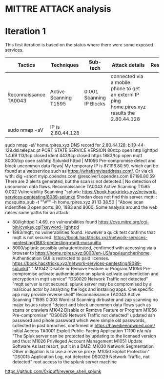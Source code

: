 # MITTRE ATTACK analysis

# **Iteration 1**
This first iteration is based on the status where there were some exposed services.

| Tactics	| Techniques | Sub-tech	| Attack details	| Results	| Mitigations	| Detection	| Issues |
|---|---|---|---|---|---|---|---|
|Reconnaissance TA0043	| Active Scanning	T1595	| 0.001	Scanning IP Blocks	| connected via a mobile phone to get an externl IP ping home.pires.xyz results the 2.80.44.128
sudo nmap -sV | IP is 2.80.44.128
sudo nmap -sV home.rpires.xyz
DNS record for 2.80.44.128: bl19-44-128.dsl.telepac.pt
PORT     STATE  SERVICE  VERSION
80/tcp   open   http     lighttpd 1.4.69
113/tcp  closed ident
443/tcp  closed https
1883/tcp open mqtt
8000/tcp open   ssl/http Splunkd httpd |	M1056        Pre-compromise
detect and block uncommon data flows| My temporary IP is 87.196.80.59, which can be found at a webservice such as https://whatismyipaddress.com/.
Or via cli with: dig +short myip.opendns.com @resolver1.opendns.com
87.196.80.59
There are 2 alerts generated, but the scan is not detected.|	No detection of uncommon data flows.
Reconnaissance TA0043	Active Scanning	T1595	0.002	Vulnerability Scanning	"splunk: https://book.hacktricks.xyz/network-services-pentesting/8089-splunkd Shodan does not find this server.
mqtt: : mosquitto_sub -t ""#"" -h home.rpires.xyz
91
13
38.50 |	"Above scan indentifies 3 open ports: 80, 1883 and 8000. Some analysis around the web raises some paths for an attack:
- 80/lighttpd 1.4.69, no vulnerabilities found https://cve.mitre.org/cgi-bin/cvekey.cgi?keyword=lighttpd
- 1883/mqtt, no vulnerabilities found. However a quick test confirms that mqtt is not secured. https://book.hacktricks.xyz/network-services-pentesting/1883-pentesting-mqtt-mosquitto
- 8000/splunk: possibly unhautenticated, confirmed with accessing via a browser to https://home.rpires.xyz:8000/en-US/app/launcher/home. Authentication GUI is restricted to paid licenses. https://book.hacktricks.xyz/network-services-pentesting/8089-splunkd"	"
M1042        Disable or Remove Feature or Program
M1056        Pre-compromise
activate authentication on splunk
activate authentiction and encryption in mqtt service"	"DS0029        Network Traffic
not detected"	"mqtt server is not secured.
splunk server may be compromised by a malicious actor by analyzing the logs and installing apps. One specific app may provide reverse shell"
Reconnaissance TA0043	Active Scanning	T1595	0.003	Wordlist Scanning	dirbuster and zap scanning	no major issues raised	"detect and block uncommon data flows such as scans or crawlers
M1042        Disable or Remove Feature or Program
M1056        Pre-compromise"	"DS0029        Network Traffic
not detected"	updated ssh password and pihole password which were simple old passwords, collected in past breaches, confirmed in https://haveibeenpwned.com/
Initial Access TA0001	Exploit Public-Facing Application	T1190	n/a	n/a			"The Spluk server can be protected by updating to the licensed version and thus:
M1026        Privileged Account Management
M1051        Update Software
As last resort, put it in a DMZ:
M1030        Network Segmentation
Other mitigation is to use a reverse proxy:
M1050        Exploit Protection"	"DS0015        Application Log, not detected
DS0029        Network Traffic, not detected"	root access to the splunk server machine

https://github.com/0xjpuff/reverse_shell_splunk
